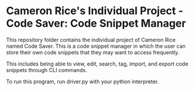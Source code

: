 # Cameron Rice's Individual Project - Code Saver: Code Snippet Manager

This repository folder contains the individual project of Cameron Rice named Code Saver. This is a code snippet manager in which the user can store their own code snippets that they may want to access frequently.

This includes being able to view, edit, search, tag, import, and export code snippets through CLI commands.

To run this program, run driver.py with your python interpreter.
